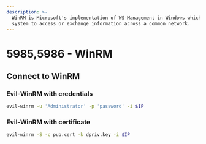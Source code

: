 ```yaml
---
description: >-
  WinRM is Microsoft's implementation of WS-Management in Windows which allows
  system to access or exchange information across a common network.
---
```


# 5985,5986 - WinRM

## Connect to WinRM

### Evil-WinRM with credentials

```bash
evil-winrm -u 'Administrator' -p 'password' -i $IP
```

### Evil-WinRM with certificate

```bash
evil-winrm -S -c pub.cert -k dpriv.key -i $IP
```
